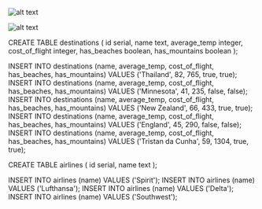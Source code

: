 

![alt text](http://url/to/01_challenge.png)

![alt text](https://github.com/[PaulShorkey]/[DatabaseCheckpoint]/blob/[master]/01_challenge.png?raw=true)


CREATE TABLE destinations (
  id serial,
  name text,
  average_temp integer,
 cost_of_flight integer,
 has_beaches boolean,
has_mountains boolean
);

INSERT INTO destinations (name, average_temp, cost_of_flight, has_beaches, has_mountains) VALUES ('Thailand', 82, 765, true, true);
INSERT INTO destinations (name, average_temp, cost_of_flight, has_beaches, has_mountains) VALUES ('Minnesota', 41, 235, false, false);
INSERT INTO destinations (name, average_temp, cost_of_flight, has_beaches, has_mountains) VALUES ('New Zealand', 66, 433, true, true);
INSERT INTO destinations (name, average_temp, cost_of_flight, has_beaches, has_mountains) VALUES ('England', 45, 290, false, false);
INSERT INTO destinations (name, average_temp, cost_of_flight, has_beaches, has_mountains) VALUES ('Tristan da Cunha', 59, 1304, true, true);

CREATE TABLE airlines (
  id serial,
  name text
);

INSERT INTO airlines (name) VALUES ('Spirit');
INSERT INTO airlines (name) VALUES ('Lufthansa');
INSERT INTO airlines (name) VALUES ('Delta');
INSERT INTO airlines (name) VALUES ('Southwest');







  